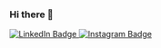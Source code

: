 ### Hi there 👋
<div id="badges">
  <a href="linkedin.com/in/safwenhafsawy/">
    <img src="https://img.shields.io/badge/LinkedIn-blue?style=for-the-badge&logo=linkedin&logoColor=white" alt="LinkedIn Badge"/>
  </a>
  <a href="your-youtube-URL">
    <img src="https://img.shields.io/badge/YouTube-red?style=for-the-badge&logo=instagram&logoColor=orange" alt="Instagram Badge"/>
  </a>
</div>
<!--
**safwenHafsawy/safwenHafsawy** is a ✨ _special_ ✨ repository because its `README.md` (this file) appears on your GitHub profile.
<a href="URL_REDIRECT" target="blank"><img align="center" src="URL_TO_YOUR_IMAGE" height="100" /></a>
Here are some ideas to get you started:

- 🔭 I’m currently working on ...
- 🌱 I’m currently learning ...
- 👯 I’m looking to collaborate on ...
- 🤔 I’m looking for help with ...
- 💬 Ask me about ...
- 📫 How to reach me: ...
- 😄 Pronouns: ...
- ⚡ Fun fact: ...
-->
